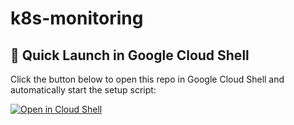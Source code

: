 # k8s-monitoring

## 🚀 Quick Launch in Google Cloud Shell

Click the button below to open this repo in Google Cloud Shell and automatically start the setup script:

[![Open in Cloud Shell](https://gstatic.com/cloudssh/images/open-btn.svg)](https://ssh.cloud.google.com/cloudshell/open?cloudshell_git_repo=https://github.com/of1r/k8s-monitoring&cloudshell_working_dir=&cloudshell_startup=setup_k8s_monitoring.sh)
